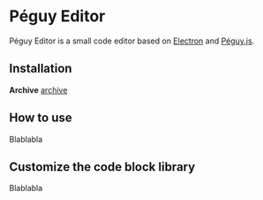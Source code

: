 # Péguy Editor
Péguy Editor is a small code editor based on [Electron](https://www.electronjs.org/) and [Péguy.js](https://github.com/Killfaeh/Peguy.js).

## Installation

**Archive** [archive](https://drive.google.com/file/d/1gWRVWW9li51609z9BfiJkvzBM3MaxLfr/view?usp=sharing) </br>

## How to use

Blablabla

## Customize the code block library

Blablabla

